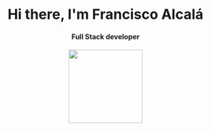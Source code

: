 <h1 align="center"> Hi there, I'm Francisco Alcalá</h1>
<h4 align="center">Full Stack developer</h4>

<p align="center">
  <img src="https://lh3.googleusercontent.com/pw/AM-JKLVI0tZjCYEskYCP47stLd0sQ3pFMBmUwv-yJhjiuZG69hibvftQjNTO6eP0ltnX5m-ReYF3yRu9hdEsQQI4dgWsl0pHBsoUu-zd3v-FnBApBTNuSb7J7uOBmYbZT8QM4647O7oSk6CDGPTlqgDN-GI=s211-no?authuser=0"  width="150" />
</p>
